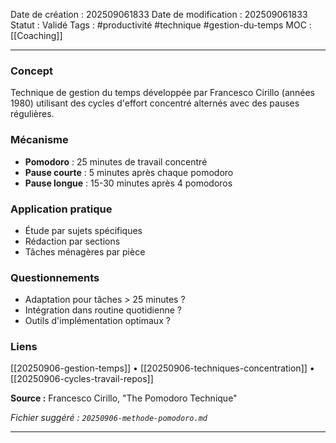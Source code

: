 Date de création : 202509061833
Date de modification : 202509061833
Statut : Validé
Tags : #productivité #technique #gestion-du-temps
MOC : [[Coaching]]
***
### Concept

Technique de gestion du temps développée par Francesco Cirillo (années 1980) utilisant des cycles d'effort concentré alternés avec des pauses régulières.

### Mécanisme

- **Pomodoro** : 25 minutes de travail concentré  
- **Pause courte** : 5 minutes après chaque pomodoro  
- **Pause longue** : 15-30 minutes après 4 pomodoros

### Application pratique

- Étude par sujets spécifiques  
- Rédaction par sections  
- Tâches ménagères par pièce

### Questionnements

- Adaptation pour tâches > 25 minutes ?  
- Intégration dans routine quotidienne ?  
- Outils d'implémentation optimaux ?

### Liens

[[20250906-gestion-temps]] • [[20250906-techniques-concentration]] • [[20250906-cycles-travail-repos]]

**Source :** Francesco Cirillo, "The Pomodoro Technique"

*Fichier suggéré : `20250906-methode-pomodoro.md`*

*** 